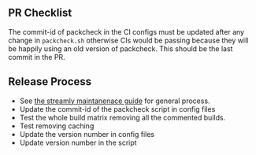## PR Checklist

The commit-id of packcheck in the CI configs must be updated after any
change in `packcheck.sh` otherwise CIs would be passing because they
will be happily using an old version of packcheck. This should be the last
commit in the PR.

## Release Process

* See [the streamly maintanenace
  guide](https://github.com/composewell/streamly/blob/master/MAINTAINING.md)
  for general process.
* Update the commit-id of the packcheck script in config files
* Test the whole build matrix removing all the commented builds.
* Test removing caching
* Update the version number in config files
* Update version number in the script

